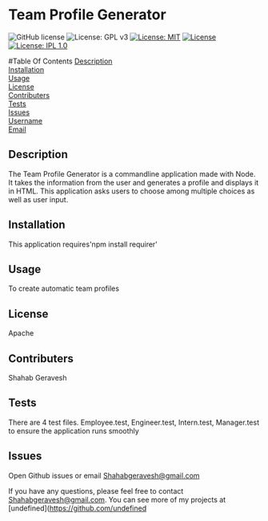 # Team Profile Generator 
![GitHub license](https://img.shields.io/badge/license-Apache-blue.svg)
![License: GPL v3](https://img.shields.io/badge/License-Apache-blue.svg)
[![License: MIT](https://img.shields.io/badge/License-Apache-yellow.svg)](https://opensource.org/licenses/MIT)
[![License](https://img.shields.io/badge/License-Apache--Clause-blue.svg)](https://opensource.org/licenses/BSD-3-Clause)
[![License: IPL 1.0](https://img.shields.io/badge/License-Apache-blue.svg)](https://opensource.org/licenses/IPL-1.0)

#Table Of Contents 
[Description](#description) <br />
[Installation](#installation) <br />
[Usage](#usage) <br />
[License](#license) <br />
[Contributers](#contributers) <br />
[Tests](#tests) <br />
[Issues](#issues) <br />
[Username](#username) <br />
[Email](#email) <br />

  ## Description
The Team Profile Generator is a commandline application made with Node. It takes the information from the user and generates a profile and displays it in HTML. This application asks users to choose among multiple choices as well as user input. 

## Installation
This application requires'npm install requirer' 

## Usage 
To create automatic team profiles

## License
Apache

## Contributers
Shahab Geravesh

## Tests
There are 4 test files. Employee.test, Engineer.test, Intern.test, Manager.test to ensure the application runs smoothly

## Issues 
Open Github issues or email Shahabgeravesh@gmail.com


If you have any questions, please feel free to contact Shahabgeravesh@gmail.com.
You can see more of my projects at [undefined](https://github.com/undefined
